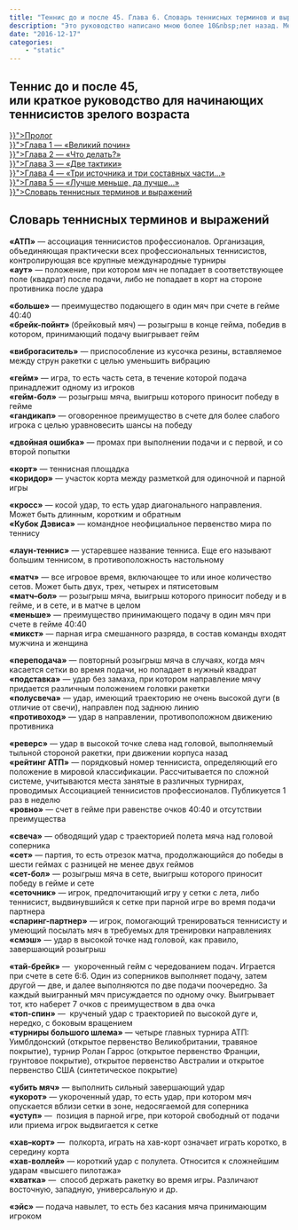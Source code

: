 ```yaml
---
title: "Теннис до и после 45. Глава 6. Словарь теннисных терминов и выражений"
description: "Это руководство написано мною более 10&nbsp;лет назад. Менялись президенты страны, появились новые лидеры в&nbsp;теннисе, ушли старые, но в&nbsp;игре-то ничего не&nbsp;изменилось. Я&nbsp;просмотрел написанное мною и&nbsp;не&nbsp;стал ничего менять. И&nbsp;хотя писал&nbsp;я это руководство для совершенно конкретного человека, надеюсь, что кому-то будет полезно с&nbsp;ним ознакомиться"
date: "2016-12-17"
categories:
    - "static"
---
```


<h2>Теннис до и после 45,<br />или краткое руководство для начинающих теннисистов зрелого возраста</h2>
<p><a href="{{< relref "tennis.md" >}}">Пролог</a><br /><a href="{{< relref "01.md" >}}">Глава 1 &mdash; &laquo;Великий почин&raquo;</a><br /><a href="{{< relref "02.md" >}}">Глава 2 &mdash; &laquo;Что делать?&raquo;</a><br /><a href="{{< relref "03.md" >}}">Глава 3 &mdash; &laquo;Две тактики&raquo;</a><br /><a href="{{< relref "04.md" >}}">Глава 4 &mdash; &laquo;Три источника и три составных части&hellip;&raquo;</a><br /><a href="{{< relref "05.md" >}}">Глава 5 &mdash; &laquo;Лучше меньше, да лучше&hellip;&raquo;</a><br /><a href="{{< relref "06.md" >}}">Словарь теннисных терминов и выражений</a></p>
<h2>Словарь теннисных терминов и выражений</h2>
<p><strong>&laquo;АТП&raquo;</strong> &mdash; ассоциация теннисистов профессионалов. Организация, объединяющая практически всех профессиональных теннисистов, контролирующая все крупные международные турниры<br /><strong>&laquo;аут&raquo;</strong> &mdash; положение, при котором мяч не попадает в соответствующее поле (квадрат) после подачи, либо не попадает в корт на стороне противника после удара</p>
<p><strong>&laquo;больше&raquo; </strong>&mdash; преимущество подающего в один мяч при счете в гейме 40:40<br /><strong>&laquo;брейк-пойнт&raquo; </strong>(брейковый мяч) &mdash; розыгрыш в конце гейма, победив в котором, принимающий подачу выигрывает гейм</p>
<p><strong>&laquo;виброгаситель&raquo;</strong> &mdash; приспособление из кусочка резины, вставляемое между струн ракетки c целью уменьшить вибрацию</p>
<p><strong>&laquo;гейм&raquo;</strong> &mdash; игра, то есть часть сета, в течение которой подача принадлежит одному из игроков<br /><strong>&laquo;гейм-бол&raquo;</strong> &mdash; розыгрыш мяча, выигрыш которого приносит победу в гейме<br /><strong>&laquo;гандикап&raquo;</strong> &mdash; оговоренное преимущество в счете для более слабого игрока c целью уравновесить шансы на победу</p>
<p><strong>&laquo;двойная ошибка&raquo;</strong> &mdash; промах при выполнении подачи и c первой, и со второй попытки</p>
<p><strong>&laquo;корт&raquo;</strong> &mdash; теннисная площадка<br /><strong>&laquo;коридор&raquo;</strong> &mdash; участок корта между разметкой для одиночной и парной игры</p>
<p><strong>&laquo;кросс&raquo;</strong> &mdash; косой удар, то есть удар диагонального направления. Может быть длинным, коротким и обратным<br /><strong>&laquo;Кубок Дэвиса&raquo;</strong> &mdash; командное неофициальное первенство мира по теннису</p>
<p><strong>&laquo;лаун-теннис&raquo;</strong> &mdash; устаревшее название тенниса. Еще его называют большим теннисом, в противоположность настольному</p>
<p><strong>&laquo;матч&raquo;</strong> &mdash; все игровое время, включающее то или иное количество сетов. Может быть двух, трех, четырех и пятисетовым<br /><strong>&laquo;матч&ndash;бол&raquo;</strong> &mdash; розыгрыш мяча, выигрыш которого приносит победу и в гейме, и в сете, и в матче в целом<br /><strong>&laquo;меньше&raquo;</strong> &mdash; преимущество принимающего подачу в один мяч при счете в гейме 40:40<br /><strong>&laquo;микст&raquo;</strong> &mdash; парная игра смешанного разряда, в состав команды входят мужчина и женщина</p>
<p><strong>&laquo;переподача&raquo;</strong> &mdash; повторный розыгрыш мяча в случаях, когда мяч касается сетки во время подачи, но попадает в нужный квадрат<br /><strong>&laquo;подставка&raquo;</strong> &mdash; удар без замаха, при котором направление мячу придается различным положением головки ракетки<br /><strong>&laquo;полусвеча&raquo;</strong> &mdash; удар, имеющий траекторию не очень высокой дуги (в отличие от свечи), направлен под заднюю линию<br /><strong>&laquo;противоход&raquo;</strong> &mdash; удар в направлении, противоположном движению противника</p>
<p><strong>&laquo;реверс&raquo;</strong> &mdash; удар в высокой точке слева над головой, выполняемый тыльной стороной ракетки, при движении корпуса назад<br /><strong>&laquo;рейтинг АТП&raquo;</strong> &mdash; порядковый номер теннисиста, определяющий его положение в мировой классификации. Рассчитывается по сложной системе, учитываются места занятые в различных турнирах, проводимых Ассоциацией теннисистов профессионалов. Публикуется 1 раз в неделю<br /><strong>&laquo;ровно&raquo;</strong> &mdash; счет в гейме при равенстве очков 40:40 и отсутствии преимущества</p>
<p><strong>&laquo;свеча&raquo;</strong> &mdash; обводящий удар с траекторией полета мяча над головой соперника<br /><strong>&laquo;сет&raquo;</strong> &mdash; партия, то есть отрезок матча, продолжающийся до победы в шести геймах с разницей не менее двух геймов<br /><strong>&laquo;сет-бол&raquo;</strong> &mdash; розыгрыш мяча в сете, выигрыш которого приносит победу в гейме и сете<br /><strong>&laquo;сеточник&raquo;</strong> &mdash; игрок, предпочитающий игру у сетки с лета, либо теннисист, выдвинувшийся к сетке при парной игре во время подачи партнера<br /><strong>&laquo;спаринг-партнер&raquo;</strong> &mdash; игрок, помогающий тренироваться теннисисту и умеющий посылать мяч в требуемых для тренировки направлениях<br /><strong>&laquo;смэш&raquo;</strong> &mdash;&nbsp;удар в высокой точке над головой, как правило, завершающий розыгрыш</p>
<p><strong>&laquo;тай-брейк&raquo;</strong> &mdash;&nbsp; укороченный гейм с чередованием подач. Играется при счете в сете 6:6. Один из соперников выполняет подачу, затем другой &mdash; две, и далее выполняются по две подачи поочередно. За каждый выигранный мяч присуждается по одному очку. Выигрывает тот, кто наберет 7 очков с преимуществом в два очка<br /><strong>&laquo;топ-спин&raquo;</strong> &mdash;&nbsp; крученый удар с траекторией по высокой дуге и, нередко, с боковым вращением<br /><strong>&laquo;турниры большого шлема&raquo;</strong> &mdash; четыре главных турнира АТП: Уимблдонский (открытое первенство Великобритании, травяное покрытие), турнир Ролан Гаррос (открытое первенство Франции, грунтовое покрытие), открытое первенство Австралии и открытое первенство США (синтетическое покрытие)</p>
<p><strong>&laquo;убить мяч&raquo;</strong> &mdash;&nbsp;выполнить сильный завершающий удар<br /><strong>&laquo;укорот&raquo;</strong> &mdash;&nbsp;укороченный удар, то есть удар, при котором мяч опускается вблизи сетки в зоне, недосягаемой для соперника<br /><strong>&laquo;уступ&raquo;</strong> &mdash;&nbsp; позиция в парной игре, при которой свободный от подачи или приема игрок выдвигается к сетке</p>
<p><strong>&laquo;хав&ndash;корт&raquo;</strong> &mdash;&nbsp; полкорта, играть на хав-корт означает играть коротко, в середину корта<br /><strong>&laquo;хав-воллей&raquo;</strong> &mdash;&nbsp;короткий удар с полулета. Относится к сложнейшим ударам &laquo;высшего пилотажа&raquo;<br /><strong>&laquo;хватка&raquo;</strong> &mdash;&nbsp; способ держать ракетку во время игры. Различают восточную, западную, универсальную и др.</p>
<p><strong>&laquo;эйс&raquo;</strong> &mdash; подача навылет, то есть без касания мяча принимающим игроком</p>
